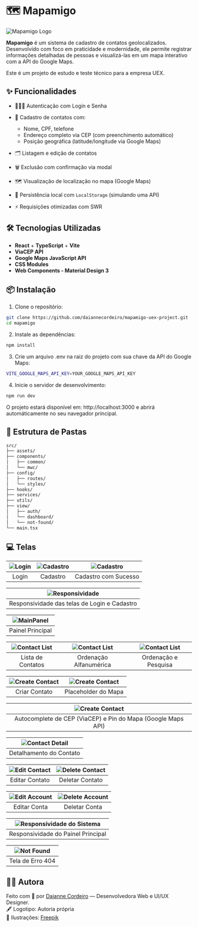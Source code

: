 # 🗺️ Mapamigo

![Mapamigo Logo](./src/assets/mapamigo-logo.svg)

**Mapamigo** é um sistema de cadastro de contatos geolocalizados. Desenvolvido com foco em praticidade e modernidade, ele permite registrar informações detalhadas de pessoas e visualizá-las em um mapa interativo com a API do Google Maps.

Este é um projeto de estudo e teste técnico para a empresa UEX.

## ✨ Funcionalidades

* 👩🏻‍💻 Autenticação com Login e Senha
* 📍 Cadastro de contatos com:

  * Nome, CPF, telefone
  * Endereço completo via CEP (com preenchimento automático)
  * Posição geográfica (latitude/longitude via Google Maps)
* 🗂️ Listagem e edição de contatos
* 🗑️ Exclusão com confirmação via modal
* 🗺️ Visualização de localização no mapa (Google Maps)
* 💾 Persistência local com `LocalStorage` (simulando uma API)
* ⚡ Requisições otimizadas com SWR

## 🛠️ Tecnologias Utilizadas

* **React** + **TypeScript** + **Vite**
* **ViaCEP API**
* **Google Maps JavaScript API**
* **CSS Modules**
* **Web Components - Material Design 3**

## 📦 Instalação

1. Clone o repositório:

```bash
git clone https://github.com/daiannecordeiro/mapamigo-uex-project.git
cd mapamigo
```

2. Instale as dependências:

```bash
npm install
```

3. Crie um arquivo .env na raiz do projeto com sua chave da API do Google Maps:

```bash
VITE_GOOGLE_MAPS_API_KEY=YOUR_GOOGLE_MAPS_API_KEY
```

4. Inicie o servidor de desenvolvimento:

```bash
npm run dev
```
O projeto estará disponível em: http://localhost:3000 e abrirá automáticamente no seu navegador principal.

## 📁 Estrutura de Pastas

```bash
src/
├── assets/               
├── components/
│   ├── common/           
│   └── mwc/              
├── config/               
│   ├── routes/           
│   └── styles/          
├── hooks/                
├── services/             
├── utils/                
├── view/
│   ├── auth/           
│   └── dashboard/                 
│   └── not-found/                 
└── main.tsx                      
```

## 💻 Telas

| ![Login](./src/assets/readme-assets/login.png) | ![Cadastro](./src/assets/readme-assets/create-account.png) | ![Cadastro](./src/assets/readme-assets/create-account-success.png)
|:--:|:--:| :--:
| Login | Cadastro | Cadastro com Sucesso

| ![Responsividade](./src/assets/readme-assets/reponsividade-login.gif)
|:--:
| Responsividade das telas de Login e Cadastro

| ![MainPanel](./src/assets/readme-assets/main-panel.png)
|:--:
| Painel Principal

| ![Contact List](./src/assets/readme-assets/contact-list.png) | ![Contact List](./src/assets/readme-assets/contact-list-Z-A.png) | ![Contact List](./src/assets/readme-assets/contact-list-search-order.gif)
|:--:|:--:|:--:
| Lista de Contatos | Ordenação Alfanumérica | Ordenação e Pesquisa

| ![Create Contact](./src/assets/readme-assets/create-contact.png) | ![Create Contact](./src/assets/readme-assets/create-contact-map-placeholder.png)
|:--:|:--:
| Criar Contato | Placeholder do Mapa

| ![Create Contact](./src/assets/readme-assets/cep-autocomplete-map.gif)
|:--:
| Autocomplete de CEP (ViaCEP) e Pin do Mapa (Google Maps API)

| ![Contact Detail](./src/assets/readme-assets/contact-detail.png)
|:--:
| Detalhamento do Contato

| ![Edit Contact](./src/assets/readme-assets/edit-contact-form.png) | ![Delete Contact](./src/assets/readme-assets/delete-contact-dialog.png)
|:--:|:--:
| Editar Contato | Deletar Contato

| ![Edit Account](./src/assets/readme-assets/edit-account.png) | ![Delete Account](./src/assets/readme-assets/delete-account.png)
|:--:|:--:
| Editar Conta | Deletar Conta

| ![Responsividade do Sistema](./src/assets/readme-assets/responsividade-painel.gif)
|:--:
| Responsividade do Painel Principal

| ![Not Found](./src/assets/readme-assets/not-found.png)
|:--:
| Tela de Erro 404

## 🙋‍♀️ Autora

Feito com 💖 por [Daianne Cordeiro](https://www.linkedin.com/in/daiannecordeiro/) — Desenvolvedora Web e UI/UX Designer.  
🖋️ Logotipo: Autoria própria  
🎨 Ilustrações: [Freepik](https://www.freepik.com)
